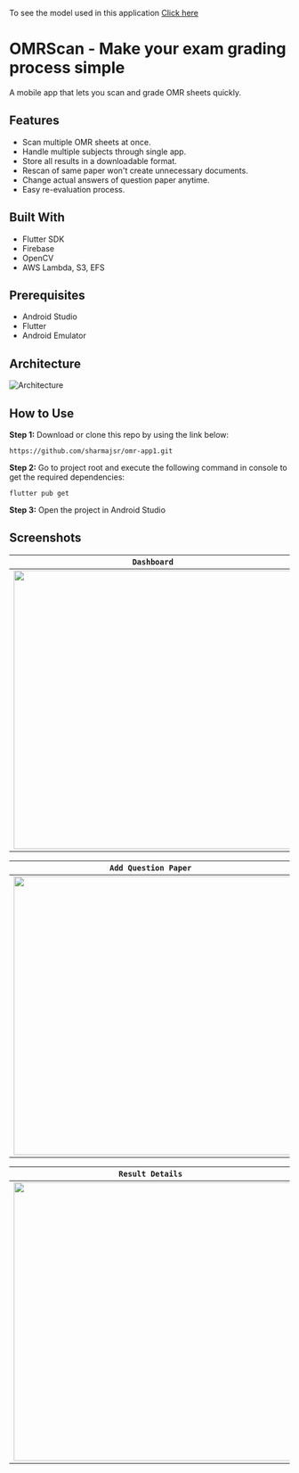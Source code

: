 To see the model used in this application [Click here](https://github.com/suryakamalog/omr-model)

# OMRScan - Make your exam grading process simple

A mobile app that lets you scan and grade OMR sheets quickly.

## Features
* Scan multiple OMR sheets at once.
* Handle multiple subjects through single app.
* Store all results in a downloadable format.
* Rescan of same paper won't create unnecessary documents.
* Change actual answers of question paper anytime.
* Easy re-evaluation process.

## Built With
* Flutter SDK
* Firebase
* OpenCV
* AWS Lambda, S3, EFS

## Prerequisites
* Android Studio
* Flutter
* Android Emulator

## Architecture
![Architecture](https://github.com/sharmajsr/omr-app1/blob/master/screens/arch.png)

## How to Use 

**Step 1:**
Download or clone this repo by using the link below:

```
https://github.com/sharmajsr/omr-app1.git
```

**Step 2:**
Go to project root and execute the following command in console to get the required dependencies: 

``` 
flutter pub get 
```

**Step 3:**
Open the project in Android Studio
 
 
## Screenshots

<div align="center">
<table>
<thead>
<tr>
<th style="text-align:center"><code>Dashboard</code></th>
<th style="text-align:center"><code>Add Subject</code></th>
<th style="text-align:center"><code>Options Page</code></th>

</tr>
</thead>
<tbody>
<tr>
<td style="text-align:center"><img src="https://github.com/sharmajsr/omr-app1/blob/master/screens/WhatsApp%20Image%202020-11-22%20at%208.46.53%20PM.jpeg" height = "500px"/></td>
<td style="text-align:center"><img src="https://github.com/sharmajsr/omr-app1/blob/master/screens/Screenshot_2020-11-22-20-32-44-194_com.example.omr.jpg" height = "500px"/></td>
 <td style="text-align:center"><img src="https://github.com/sharmajsr/omr-app1/blob/master/screens/WhatsApp%20Image%202020-11-22%20at%208.46.54%20PM%20(1).jpeg" height = "500px"/></td>  
 
</tr>
</tbody>
</table>


<table>
<thead>
<tr>

<th style="text-align:center"><code>Add Question Paper </code></th>  
  <th style="text-align:center"><code>Upload Answer Sheets </code></th>
<th style="text-align:center"><code>Result List </code></th>

</tr>
</thead>
<tbody>
<tr>
  
  <td style="text-align:center"><img src="https://github.com/sharmajsr/omr-app1/blob/master/screens/WhatsApp%20Image%202020-11-22%20at%208.46.52%20PM.jpeg" height = "500px"/></td>
  <td style="text-align:center"><img src="https://github.com/sharmajsr/omr-app1/blob/master/screens/WhatsApp%20Image%202020-11-22%20at%208.46.54%20PM.jpeg" height = "500px"/>
  <td style="text-align:center"><img src="https://github.com/sharmajsr/omr-app1/blob/master/screens/WhatsApp%20Image%202020-11-22%20at%208.46.52%20PM%20(1).jpeg" height = "500px"/></td>

  
  
</tr>
</tbody>
</table>


<table>
<thead>
<tr>

<th style="text-align:center"><code>Result Details </code></th>  


</tr>
</thead>
<tbody>
<tr>
  
  <td style="text-align:center"><img src="https://github.com/sharmajsr/omr-app1/blob/master/screens/WhatsApp%20Image%202020-11-22%20at%208.46.51%20PM.jpeg" height = "500px"/></td>
  

  
  
</tr>
</tbody>
</table>
</div>
